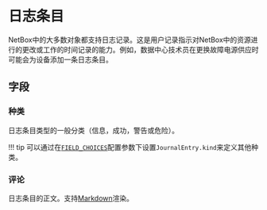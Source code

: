 # 日志条目

NetBox中的大多数对象都支持日志记录。这是用户记录指示对NetBox中的资源进行的更改或工作的时间记录的能力。例如，数据中心技术员在更换故障电源供应时可能会为设备添加一条日志条目。

## 字段

### 种类

日志条目类型的一般分类（信息，成功，警告或危险）。

!!! tip
    可以通过在[`FIELD_CHOICES`](../../configuration/data-validation.md#field_choices)配置参数下设置`JournalEntry.kind`来定义其他种类。

### 评论

日志条目的正文。支持[Markdown](../../reference/markdown.md)渲染。

